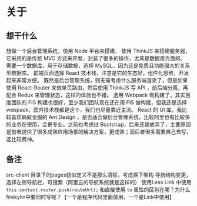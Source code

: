 关于
===

## 想干什么
想做一个后台管理系统，使用 Node 平台来搭建。
使用 ThinkJS 来搭建服务器，它采用的是传统 MVC 方式来开发，封装了很多的操作，尤其是数据库方面的。
需要一个数据库，用于存储数据，选择 MySQL，因为这是免费且功能强大的关系型数据库。
前端页面选择 React 技术栈，注意是它的生态好，组件化思维，开发起来非常方便。
既然是后台管理系统，则无需考虑什么服务端渲染了，但是如果使用 React-Router 来做单页路由，然后使用 ThinkJS 写 API ，前后端分离，再配合 Redux 来管理状态，这样的体验也不错。
选用 Webpack 做构建了，其实百度团队的 FIS 构建也很好，至少我们团队现在还在用 FIS 做构建，但我还是选择 webpack，国外技术栈都是这个，我们也尽量靠近主流。
React 的 UI 库，我比较喜欢蚂蚁金服的 Ant.Design ，是否适合做后台管理系统，比较阿里也有比较多的业务在使用，会更专业。之前也考虑过 Bootstrap，后来还是放弃了，主要原因是前者提供了很多成熟应用场景的解决方案，更成熟；而后者很多需要自己去写，这比较费神。

## 备注
src-client 目录下的pages貌似定义不是那么清除，考虑换下架构
导航结构变更，选择左侧导航栏，可搜索（阿里云的导航系统就是这样的）
使用Less
Link 中使用 `this.context.router.push(routeUrl);` 和直接使用 `to` 属性的区别在哪？为什么firekylin中要同时写呢？【一个是程序代码里面使用，一个是Link中使用】
